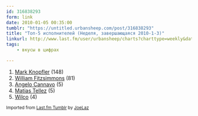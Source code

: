 ```yaml
---
id: 316838293
form: link
date: 2010-01-05 00:35:00
tumblr: "https://untitled.urbansheep.com/post/316838293"
title: "Топ-5 исполнителей (Неделя, завершающаяся 2010-1-3)"
linkurl: http://www.last.fm/user/urbansheep/charts?charttype=weekly&date_to=1262520000
tags:
    - вкусы в цифрах

---
```

<ol><li>
<a rel="nofollow" target="_blank" href="http://www.last.fm/music/Mark+Knopfler">Mark Knopfler</a> (148)</li>
<li>
<a rel="nofollow" target="_blank" href="http://www.last.fm/music/William+Fitzsimmons">William Fitzsimmons</a> (81)</li>
<li>
<a rel="nofollow" target="_blank" href="http://www.last.fm/music/Angelo+Cannavo">Angelo Cannavo</a> (5)</li>
<li>
<a rel="nofollow" target="_blank" href="http://www.last.fm/music/Matias+Tellez">Matias Tellez</a> (5)</li>
<li>
<a rel="nofollow" target="_blank" href="http://www.last.fm/music/Wilco">Wilco</a> (4)</li>
</ol><p><small>Imported from <a rel="nofollow" target="_blank" href="http://joelaz.com/post/23488847/last-fm-tumblr-weekly-top-artists">Last.fm Tumblr</a> by <a rel="nofollow" target="_blank" href="http://joelaz.com">JoeLaz</a></small></p>
